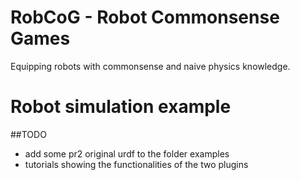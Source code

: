 # RobCoG - **Rob**ot **Co**mmonsense **G**ames 

Equipping robots with commonsense and naive physics knowledge.

# Robot simulation example

##TODO

 * add some pr2 original urdf to the folder examples 
 * tutorials showing the functionalities of the two plugins
  
